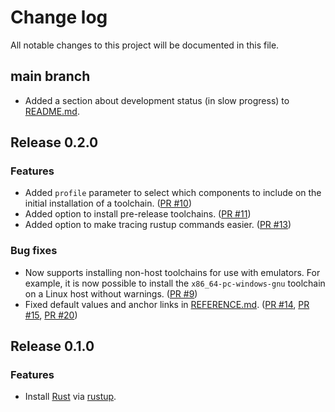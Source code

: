 # Change log

All notable changes to this project will be documented in this file.

## main branch

* Added a section about development status (in slow progress) to [README.md][].

[README.md]: README.md

## Release 0.2.0

### Features

* Added `profile` parameter to select which components to include on the initial
  installation of a toolchain. ([PR #10][])
* Added option to install pre-release toolchains. ([PR #11][])
* Added option to make tracing rustup commands easier. ([PR #13][])

### Bug fixes

* Now supports installing non-host toolchains for use with emulators. For
  example, it is now possible to install the `x86_64-pc-windows-gnu` toolchain
  on a Linux host without warnings. ([PR #9][])
* Fixed default values and anchor links in [REFERENCE.md][].
  ([PR #14][], [PR #15][], [PR #20][])

[REFERENCE.md]: REFERENCE.md
[PR #9]: https://github.com/danielparks/puppet-rustup/pull/9
[PR #10]: https://github.com/danielparks/puppet-rustup/pull/10
[PR #11]: https://github.com/danielparks/puppet-rustup/pull/11
[PR #13]: https://github.com/danielparks/puppet-rustup/pull/13
[PR #14]: https://github.com/danielparks/puppet-rustup/pull/14
[PR #15]: https://github.com/danielparks/puppet-rustup/pull/15
[PR #20]: https://github.com/danielparks/puppet-rustup/pull/20


## Release 0.1.0

### Features

* Install [Rust][] via [rustup][].

[Rust]: https://www.rust-lang.org
[rustup]: https://rustup.rs
